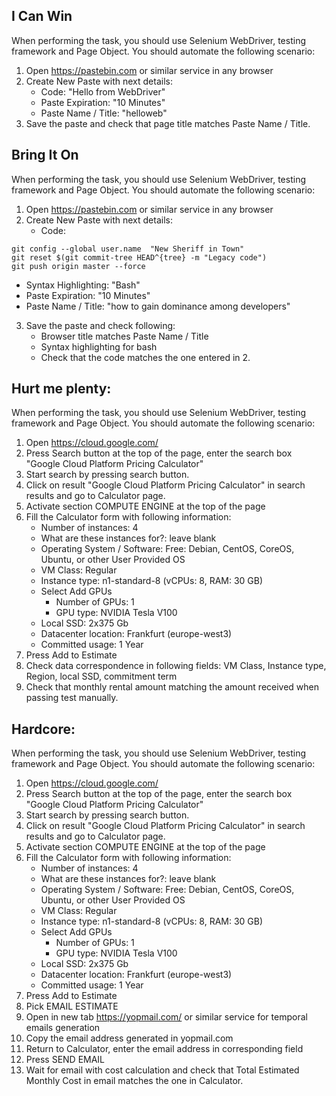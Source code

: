 ## I Can Win

When performing the task, you should use Selenium WebDriver, testing framework and Page Object. You should automate the following scenario:

1. Open https://pastebin.com or similar service in any browser
2. Create New Paste with next details:
   * Code: "Hello from WebDriver"
   * Paste Expiration: "10 Minutes"
   * Paste Name / Title: "helloweb"
3. Save the paste and check that page title matches Paste Name / Title.

## Bring It On

When performing the task, you should use Selenium WebDriver, testing framework and Page Object. You should automate the following scenario:

1. Open https://pastebin.com or similar service in any browser
2. Create New Paste with next details:
   * Code:
````
git config --global user.name  "New Sheriff in Town"
git reset $(git commit-tree HEAD^{tree} -m "Legacy code")
git push origin master --force
````
   * Syntax Highlighting: "Bash"
   * Paste Expiration: "10 Minutes"
   * Paste Name / Title: "how to gain dominance among developers"
3. Save the paste and check following:
   * Browser title matches Paste Name / Title
   * Syntax highlighting for bash
   * Check that the code matches the one entered in 2.




## Hurt me plenty:

When performing the task, you should use Selenium WebDriver, testing framework and Page Object. You should automate the following scenario:

1. Open https://cloud.google.com/
2. Press Search button at the top of the page, enter the search box "Google Cloud Platform Pricing Calculator"
3. Start search by pressing search button.
4. Click on result "Google Cloud Platform Pricing Calculator" in search results and go to Calculator page.
5. Activate section COMPUTE ENGINE at the top of the page
6. Fill the Calculator form with following information:
    * Number of instances: 4
    * What are these instances for?: leave blank
    * Operating System / Software: Free: Debian, CentOS, CoreOS, Ubuntu, or other User Provided OS
    * VM Class: Regular
    * Instance type: n1-standard-8    (vCPUs: 8, RAM: 30 GB)
    * Select Add GPUs
        * Number of GPUs: 1
        * GPU type: NVIDIA Tesla V100
    * Local SSD: 2x375 Gb
    * Datacenter location: Frankfurt (europe-west3)
    * Committed usage: 1 Year
7. Press Add to Estimate
8. Check data correspondence in following fields: VM Class, Instance type, Region, local SSD, commitment term
9. Check that monthly rental amount matching the amount received when passing test manually. 


## Hardcore:

When performing the task, you should use Selenium WebDriver, testing framework and Page Object. You should automate the following scenario:

1. Open https://cloud.google.com/
2. Press Search button at the top of the page, enter the search box "Google Cloud Platform Pricing Calculator"
3. Start search by pressing search button.
4. Click on result "Google Cloud Platform Pricing Calculator" in search results and go to Calculator page.
5. Activate section COMPUTE ENGINE at the top of the page
6. Fill the Calculator form with following information:
   * Number of instances: 4
   * What are these instances for?: leave blank
   * Operating System / Software: Free: Debian, CentOS, CoreOS, Ubuntu, or other User Provided OS
   * VM Class: Regular
   * Instance type: n1-standard-8    (vCPUs: 8, RAM: 30 GB)
   * Select Add GPUs
      * Number of GPUs: 1
      * GPU type: NVIDIA Tesla V100
   * Local SSD: 2x375 Gb
   * Datacenter location: Frankfurt (europe-west3)
   * Committed usage: 1 Year
7. Press Add to Estimate
8. Pick EMAIL ESTIMATE
9. Open in new tab https://yopmail.com/ or similar service for temporal emails generation
10. Copy the email address generated in yopmail.com
11. Return to Calculator, enter the email address in corresponding field
12. Press SEND EMAIL
13. Wait for email with cost calculation and check that Total Estimated Monthly Cost in email matches the one in Calculator.